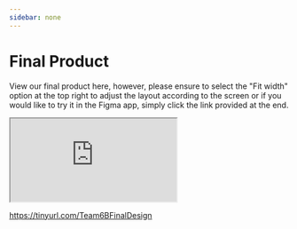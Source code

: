 ```yaml
---
sidebar: none
---
```

# Final Product

View our final product here, however, please ensure to select the "Fit width" option at the top right to adjust the layout according to the screen or if you would like to try it in the Figma app, simply click the link provided at the end.

<div style={{ width: '100%', height: '0', paddingBottom: '56.25%', position: 'relative' }}>
  <iframe
    src="https://www.figma.com/embed?embed_host=share&url=https%3A%2F%2Fwww.figma.com%2Fproto%2FE77zN6Nmwc14UuebMuBXQ2%2FAuto-Donate-Web%3Ftype%3Ddesign%26node-id%3D502-391%26t%3D3webrT6niQkePovp-1%26scaling%3Dmin-zoom%26page-id%3D0%253A1%26starting-point-node-id%3D502%253A391%26mode%3Ddesign"
    allowFullScreen
    style={{ position: 'absolute', top: '0', left: '0', width: '100%', height: '100%' }}
  ></iframe>
</div>

https://tinyurl.com/Team6BFinalDesign
